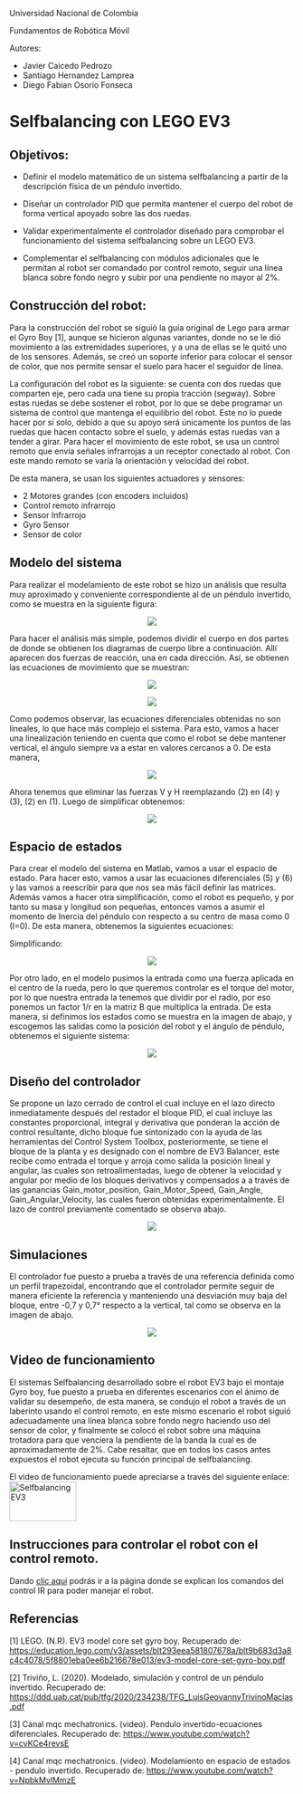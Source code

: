 
Universidad Nacional de Colombia

Fundamentos de Robótica Móvil

Autores:
- Javier Caicedo Pedrozo
- Santiago Hernandez Lamprea
- Diego Fabian Osorio Fonseca

 # Selfbalancing con LEGO EV3 

## Objetivos:

* Definir el modelo matemático de un sistema selfbalancing a partir de la descripción física de un péndulo invertido.

* Diseñar un controlador PID que permita mantener el cuerpo del robot de forma vertical apoyado sobre las dos ruedas.

* Validar experimentalmente el controlador diseñado para comprobar el funcionamiento del sistema selfbalancing sobre un LEGO EV3.
  
* Complementar el selfbalancing con módulos adicionales que le permitan al robot ser comandado por control remoto, seguir una línea blanca sobre fondo negro y subir por una pendiente no mayor al 2%.


## Construcción del robot:
Para la construcción del robot se siguió la guía original de Lego para armar el Gyro Boy [1], aunque se hicieron algunas variantes, donde no se le dió movimiento a las extremidades superiores, y a una de ellas se le quitó uno de los sensores. Además, se creó un soporte inferior para colocar el sensor de color, que nos permite sensar el suelo para hacer el seguidor de línea.

La configuración del robot es la siguiente: se cuenta con dos ruedas que comparten eje, pero cada una tiene su propia tracción (segway). Sobre estas ruedas se debe sostener el robot, por lo que se debe programar un sistema de control que mantenga el equilibrio del robot. Este no lo puede hacer por sí solo, debido a que su apoyo será únicamente los puntos de las ruedas que hacen contacto sobre el suelo, y además estas ruedas van a tender a girar. Para hacer el movimiento de este robot, se usa un control remoto que envía señales infrarrojas a un receptor conectado al robot. Con este mando remoto se varía la orientación y velocidad del robot.

De esta manera, se usan los siguientes actuadores y sensores:

* 2 Motores grandes (con encoders incluidos)
* Control remoto infrarrojo
* Sensor Infrarrojo
* Gyro Sensor
* Sensor de color

## Modelo del sistema

Para realizar el modelamiento de este robot se hizo un análisis que resulta muy aproximado y conveniente correspondiente al de un péndulo invertido, como se muestra en la siguiente figura: 

<p align="center"><img src="https://i.postimg.cc/j5dFZvFX/Pendulo-invertido.png"></p>

Para hacer el análisis más simple, podemos dividir el cuerpo en dos partes de donde se obtienen los diagramas de cuerpo libre a continuación. Allí aparecen dos fuerzas de reacción, una en cada dirección. Así, se obtienen las ecuaciones de movimiento que se muestran:

<p align="center"><img src="https://i.postimg.cc/ZR7Dgpkh/DCL-Cuerpo.png"></p>

<p align="center"><img src="https://i.postimg.cc/FzYnQzmk/DCL-Base.png"></p>


Como podemos observar, las ecuaciones diferenciales obtenidas no son lineales, lo que hace más complejo el sistema. Para esto, vamos a hacer una linealización teniendo en cuenta que como el robot se debe mantener vertical, el ángulo  siempre va a estar en valores cercanos a 0. De esta manera,
<p align="center"><img src="https://i.postimg.cc/wMqSrfKB/linealizadas-2.png"></p>

Ahora tenemos que eliminar las fuerzas V y H reemplazando (2) en (4) y (3), (2) en (1). Luego de simplificar obtenemos:
<p align="center"><img src="https://i.postimg.cc/s2G6vPc2/ecuaciones-simple.png"></p>

## Espacio de estados

Para crear el modelo del sistema en Matlab, vamos a usar el espacio de estado. Para hacer esto, vamos a usar las ecuaciones diferenciales (5) y (6) y las vamos a reescribir para que nos sea más fácil definir las matrices. Además vamos a hacer otra simplificación, como el robot es pequeño, y por tanto su masa y longitud son pequeñas, entonces vamos a asumir el momento de Inercia del péndulo con respecto a su centro de masa como 0 (I=0). De esta manera, obtenemos la siguientes ecuaciones:

Simplificando:

<p align="center"><img src="https://i.postimg.cc/sfmcf0rc/ecuaciones-finales.png"></p>

Por otro lado, en el modelo pusimos la entrada como una fuerza aplicada en el centro de la rueda, pero lo que queremos controlar es el torque del motor, por lo que nuestra entrada la tenemos que dividir por el radio, por eso ponemos un factor 1/r en la matriz B que multiplica la entrada. De esta manera, si definimos los estados como se muestra en la imagen de abajo, y escogemos las salidas como la posición del robot y el ángulo de péndulo, obtenemos el siguiente sistema:

<p align="center"><img src="https://i.postimg.cc/XvDLWsyJ/espacio-de-estados-2.png"></p>

## Diseño del controlador
Se propone un lazo cerrado de control el cual incluye en el lazo directo inmediatamente después del restador el bloque PID, el cual incluye las constantes proporcional, integral y derivativa que ponderan la acción de control resultante, dicho bloque fue sintonizado con la ayuda de las herramientas del Control System Toolbox, posteriormente, se tiene el bloque de la planta y es designado con el nombre de EV3 Balancer, este recibe como entrada el torque y arroja como salida la posición lineal y angular, las cuales son retroalimentadas, luego de obtener la velocidad y angular por medio de los bloques derivativos y compensados a a través de las ganancias Gain_motor_position, Gain_Motor_Speed, Gain_Angle, Gain_Angular_Velocity, las cuales fueron obtenidas experimentalmente. El lazo de control previamente comentado se observa abajo.

<p align="center"><img src="https://i.postimg.cc/25n4vqNm/control-PID.png"></p>

## Simulaciones

El controlador fue puesto a prueba a través de una referencia definida como un perfil trapezoidal, encontrando que el controlador permite seguir de manera eficiente la referencia y manteniendo una desviación muy baja del bloque, entre -0,7 y 0,7° respecto a la vertical, tal como se observa en la imagen de abajo.
<p align="center"><img src="https://i.postimg.cc/5yDK9JN7/Simulaci-n-Balancer-Simulink.png"></p>


## Video de funcionamiento
El sistemas Selfbalancing desarrollado sobre el robot EV3 bajo el montaje Gyro boy, fue puesto a prueba en diferentes escenarios con el ánimo de validar su desempeño, de esta manera, se condujo el robot a través de un laberinto usando el control remoto, en este mismo escenario el robot siguió adecuadamente una línea blanca sobre fondo negro haciendo uso del sensor de color, y finalmente se colocó el robot sobre una máquina trotadora para que venciera la pendiente de la banda la cual es de aproximadamente de 2%. Cabe resaltar, que en todos los casos antes expuestos el robot ejecuta su función principal de selfbalanciing.

<p>El video de funcionamiento puede apreciarse a través del siguiente enlace: <a href="https://www.youtube.com/watch?v=j_1jOWG-_PM"><img src="https://i.postimg.cc/5977gB14/Segway-EV3-en-rampa.png" alt="Selfbalancing EV3" title="Selfbalancing EV3" width="118" height="70"></a></p>

## Instrucciones para controlar el robot con el control remoto.
Dando [clic aquí](Instrucciones.md) podrás ir a la página donde se explican los comandos del control IR para poder manejar el robot.

## Referencias
[1] LEGO. (N.R). EV3 model core set gyro boy. Recuperado de: https://education.lego.com/v3/assets/blt293eea581807678a/blt9b683d3a8c4c4078/5f8801eba0ee6b216678e013/ev3-model-core-set-gyro-boy.pdf

[2] Triviño, L. (2020). Modelado, simulación y control de un péndulo invertido. Recuperado de: https://ddd.uab.cat/pub/tfg/2020/234238/TFG_LuisGeovannyTrivinoMacias.pdf

[3] Canal mqc mechatronics. (video). Pendulo invertido-ecuaciones diferenciales. Recuperado de: https://www.youtube.com/watch?v=cvKCe4revsE

[4] Canal mqc mechatronics. (video). Modelamiento en espacio de estados - pendulo invertido. Recuperado de: https://www.youtube.com/watch?v=NpbkMvlMmzE


